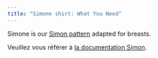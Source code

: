 ```yaml
---
title: "Simone shirt: What You Need"
---
```


<Note>

Simone is our [Simon pattern](/designs/simon/) adapted for breasts.

Veuillez vous référer à [la documentation Simon](/docs/patterns/simon/).

</Note>
